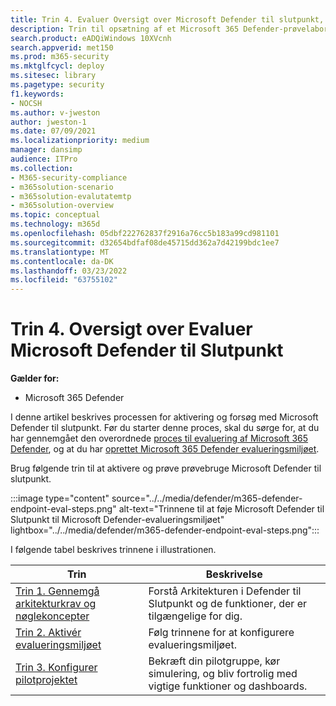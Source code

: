```yaml
---
title: Trin 4. Evaluer Oversigt over Microsoft Defender til slutpunkt, herunder gennemgang af arkitekturen
description: Trin til opsætning af et Microsoft 365 Defender-prøvelaboratorium eller pilotmiljø. Test og oplev, hvordan sikkerhedsløsningen er designet til at beskytte enheder, identitet, data og apps i organisationen.
search.product: eADQiWindows 10XVcnh
search.appverid: met150
ms.prod: m365-security
ms.mktglfcycl: deploy
ms.sitesec: library
ms.pagetype: security
f1.keywords:
- NOCSH
ms.author: v-jweston
author: jweston-1
ms.date: 07/09/2021
ms.localizationpriority: medium
manager: dansimp
audience: ITPro
ms.collection:
- M365-security-compliance
- m365solution-scenario
- m365solution-evalutatemtp
- m365solution-overview
ms.topic: conceptual
ms.technology: m365d
ms.openlocfilehash: 05dbf222762837f2916a76cc5b183a99cd981101
ms.sourcegitcommit: d32654bdfaf08de45715dd362a7d42199bdc1ee7
ms.translationtype: MT
ms.contentlocale: da-DK
ms.lasthandoff: 03/23/2022
ms.locfileid: "63755102"
---
```

# <a name="step-4-evaluate-microsoft-defender-for-endpoint-overview"></a>Trin 4. Oversigt over Evaluer Microsoft Defender til Slutpunkt

**Gælder for:**

- Microsoft 365 Defender


I denne artikel beskrives processen for aktivering og forsøg med Microsoft Defender til slutpunkt. Før du starter denne proces, skal du sørge for, at du har gennemgået den overordnede [proces til evaluering af Microsoft 365 Defender](eval-overview.md), og at du har [oprettet Microsoft 365 Defender evalueringsmiljøet](eval-create-eval-environment.md). 
<br>

Brug følgende trin til at aktivere og prøve prøvebruge Microsoft Defender til slutpunkt.

:::image type="content" source="../../media/defender/m365-defender-endpoint-eval-steps.png" alt-text="Trinnene til at føje Microsoft Defender til Slutpunkt til Microsoft Defender-evalueringsmiljøet" lightbox="../../media/defender/m365-defender-endpoint-eval-steps.png":::


I følgende tabel beskrives trinnene i illustrationen.

 |Trin   |Beskrivelse
|---------|---------|
| [Trin 1. Gennemgå arkitekturkrav og nøglekoncepter](eval-defender-endpoint-architecture.md)    | Forstå Arkitekturen i Defender til Slutpunkt og de funktioner, der er tilgængelige for dig.       |
|[Trin 2. Aktivér evalueringsmiljøet](eval-defender-endpoint-enable-eval.md)     |   Følg trinnene for at konfigurere evalueringsmiljøet.      |
|[Trin 3. Konfigurer pilotprojektet ](eval-defender-endpoint-pilot.md)    |    Bekræft din pilotgruppe, kør simulering, og bliv fortrolig med vigtige funktioner og dashboards. |
